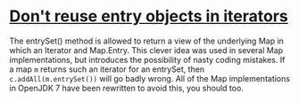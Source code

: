 # [Don't reuse entry objects in iterators](https://spotbugs.readthedocs.io/en/latest/bugDescriptions.html#PZ_DONT_REUSE_ENTRY_OBJECTS_IN_ITERATORS)

 The entrySet() method is allowed to return a view of the
     underlying Map in which an Iterator and Map.Entry. This clever
     idea was used in several Map implementations, but introduces the possibility
     of nasty coding mistakes. If a map `m` returns
     such an iterator for an entrySet, then
     `c.addAll(m.entrySet())` will go badly wrong. All of
     the Map implementations in OpenJDK 7 have been rewritten to avoid this,
     you should too.